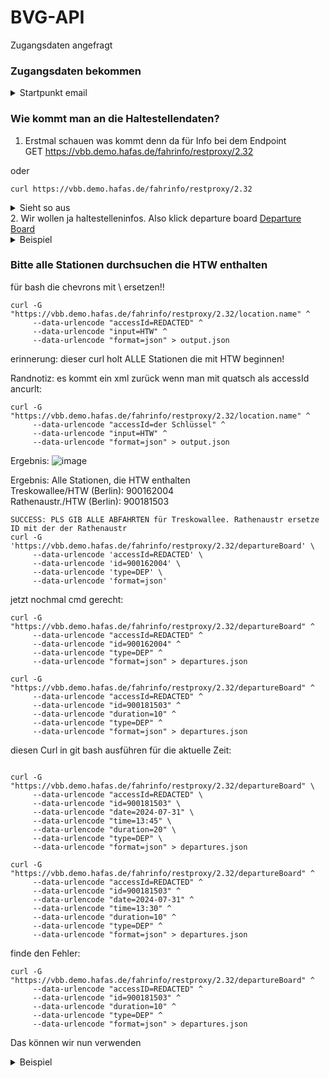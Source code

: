 # BVG-API

Zugangsdaten angefragt

### Zugangsdaten bekommen
<details>
<summary>Startpunkt email</summary>

![image](https://github.com/user-attachments/assets/2264ac3d-80c6-479b-81e4-a37271dc4c36)

  
</details>

### Wie kommt man an die Haltestellendaten?
1. Erstmal schauen was kommt denn da für Info bei dem Endpoint<br>
GET https://vbb.demo.hafas.de/fahrinfo/restproxy/2.32<br>

oder
```
curl https://vbb.demo.hafas.de/fahrinfo/restproxy/2.32
```
<details>
<summary>Sieht so aus</summary>
<body><ul><li><a href="https://vbb.demo.hafas.de//fahrinfo/restproxy/2.32/arrivalBoard?wadl" target="_blank">Arrival Board</a></li><li><a href="https://vbb.demo.hafas.de//fahrinfo/restproxy/2.32/departureBoard?wadl" target="_blank">Departure Board</a></li><li><a href="https://vbb.demo.hafas.de//fahrinfo/restproxy/2.32/gisroute?wadl" target="_blank">GIS Route by Context</a></li><li><a href="https://vbb.demo.hafas.de//fahrinfo/restproxy/2.32/himsearch?wadl" target="_blank">HIM Search</a></li><li><a href="https://vbb.demo.hafas.de//fahrinfo/restproxy/2.32/journeyDetail?wadl" target="_blank">Journey detail</a></li><li><a href="https://vbb.demo.hafas.de//fahrinfo/restproxy/2.32/journeypos?wadl" target="_blank">Journey Position</a></li><li><a href="https://vbb.demo.hafas.de//fahrinfo/restproxy/2.32/location.nearbystops?wadl" target="_blank">Location Search by Coordinate</a></li><li><a href="https://vbb.demo.hafas.de//fahrinfo/restproxy/2.32/location.name?wadl" target="_blank">Location Search by Name</a></li><li><a href="https://vbb.demo.hafas.de//fahrinfo/restproxy/2.32/recon?wadl" target="_blank">Reconstruction</a></li><li><a href="https://vbb.demo.hafas.de//fahrinfo/restproxy/2.32/trip?wadl" target="_blank">Trip Search</a></li><li><a href="https://vbb.demo.hafas.de//fahrinfo/restproxy/2.32/xsd" target="_blank">XSD</a></li></ul><a id="mycustomimage" href="#" download=""></a></body>

  
</details>
2. Wir wollen ja haltestelleninfos. Also klick departure board
<a href="https://vbb.demo.hafas.de//fahrinfo/restproxy/2.32/departureBoard?wadl" target="_blank">Departure Board</a>

<details>
<summary>Beispiel</summary>
  
```
BROKEN CURL
curl -G 'https://vbb.demo.hafas.de/fahrinfo/restproxy/2.32/location.name' \
     --data-urlencode 'der Schlüssel' \
     --data-urlencode 'input=HTW' \
     --data-urlencode 'format=json'
```
</details>

### Bitte alle Stationen durchsuchen die HTW enthalten
für bash die chevrons mit \ ersetzen!!
```
curl -G "https://vbb.demo.hafas.de/fahrinfo/restproxy/2.32/location.name" ^
     --data-urlencode "accessId=REDACTED" ^
     --data-urlencode "input=HTW" ^
     --data-urlencode "format=json" > output.json

```
erinnerung: dieser curl holt ALLE Stationen die mit HTW beginnen! 


Randnotiz: es kommt ein xml zurück wenn man mit quatsch als accessId ancurlt:
```
curl -G "https://vbb.demo.hafas.de/fahrinfo/restproxy/2.32/location.name" ^
     --data-urlencode "accessId=der Schlüssel" ^
     --data-urlencode "input=HTW" ^
     --data-urlencode "format=json" > output.json

```
Ergebnis:
![image](https://github.com/user-attachments/assets/82d608f8-9f1e-4935-a682-0e5dd92e796b)


Ergebnis: Alle Stationen, die HTW enthalten<br>
Treskowallee/HTW (Berlin): 900162004<br>
Rathenaustr./HTW (Berlin): 900181503<br>



```
SUCCESS: PLS GIB ALLE ABFAHRTEN für Treskowallee. Rathenaustr ersetze ID mit der der Rathenaustr
curl -G 'https://vbb.demo.hafas.de/fahrinfo/restproxy/2.32/departureBoard' \
     --data-urlencode 'accessId=REDACTED' \
     --data-urlencode 'id=900162004' \
     --data-urlencode 'type=DEP' \
     --data-urlencode 'format=json'

```
jetzt nochmal cmd gerecht:
```
curl -G "https://vbb.demo.hafas.de/fahrinfo/restproxy/2.32/departureBoard" ^
     --data-urlencode "accessId=REDACTED" ^
     --data-urlencode "id=900162004" ^
     --data-urlencode "type=DEP" ^
     --data-urlencode "format=json" > departures.json

```
```
curl -G "https://vbb.demo.hafas.de/fahrinfo/restproxy/2.32/departureBoard" ^
     --data-urlencode "accessId=REDACTED" ^
     --data-urlencode "id=900181503" ^
     --data-urlencode "duration=10" ^
     --data-urlencode "type=DEP" ^
     --data-urlencode "format=json" > departures.json
```

diesen Curl in git bash ausführen für die aktuelle Zeit:
```

curl -G "https://vbb.demo.hafas.de/fahrinfo/restproxy/2.32/departureBoard" \
     --data-urlencode "accessId=REDACTED" \
     --data-urlencode "id=900181503" \
     --data-urlencode "date=2024-07-31" \
     --data-urlencode "time=13:45" \
     --data-urlencode "duration=20" \
     --data-urlencode "type=DEP" \
     --data-urlencode "format=json" > departures.json
```

```
curl -G "https://vbb.demo.hafas.de/fahrinfo/restproxy/2.32/departureBoard" ^
     --data-urlencode "accessId=REDACTED" ^
     --data-urlencode "id=900181503" ^
     --data-urlencode "date=2024-07-31" ^  
     --data-urlencode "time=13:30" ^
     --data-urlencode "duration=10" ^
     --data-urlencode "type=DEP" ^
     --data-urlencode "format=json" > departures.json

```

finde den Fehler:
```
curl -G "https://vbb.demo.hafas.de/fahrinfo/restproxy/2.32/departureBoard" ^
     --data-urlencode "accessID=REDACTED" ^
     --data-urlencode "id=900181503" ^
     --data-urlencode "duration=10" ^
     --data-urlencode "type=DEP" ^
     --data-urlencode "format=json" > departures.json
```

Das können wir nun verwenden


<details>
<summary>Beispiel</summary>
Nicht überschrteiben nur kopieren.
</details>
